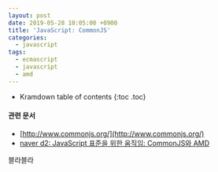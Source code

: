 ```yaml
---
layout: post
date: 2019-05-28 10:05:00 +0900
title: 'JavaScript: CommonJS'
categories:
  - javascript
tags:
  - ecmascript
  - javascript
  - amd
---
```


* Kramdown table of contents
{:toc .toc}

#### 관련 문서

- [http://www.commonjs.org/](http://www.commonjs.org/)
- [naver d2: JavaScript 표준을 위한 움직임: CommonJS와 AMD](https://d2.naver.com/helloworld/12864)

블라블라
